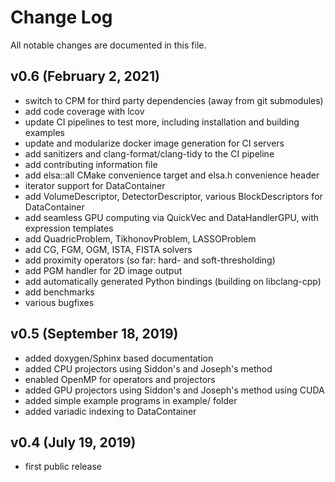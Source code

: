 Change Log
==========

All notable changes are documented in this file.

v0.6 (February 2, 2021)
-----------------------
- switch to CPM for third party dependencies (away from git submodules)
- add code coverage with lcov
- update CI pipelines to test more, including installation and building examples
- update and modularize docker image generation for CI servers
- add sanitizers and clang-format/clang-tidy to the CI pipeline
- add contributing information file
- add elsa::all CMake convenience target and elsa.h convenience header
- iterator support for DataContainer
- add VolumeDescriptor, DetectorDescriptor, various BlockDescriptors for DataContainer
- add seamless GPU computing via QuickVec and DataHandlerGPU, with expression templates 
- add QuadricProblem, TikhonovProblem, LASSOProblem
- add CG, FGM, OGM, ISTA, FISTA solvers
- add proximity operators (so far: hard- and soft-thresholding)
- add PGM handler for 2D image output
- add automatically generated Python bindings (building on libclang-cpp)
- add benchmarks
- various bugfixes


v0.5 (September 18, 2019)
-------------------------

- added doxygen/Sphinx based documentation
- added CPU projectors using Siddon's and Joseph's method
- enabled OpenMP for operators and projectors
- added GPU projectors using Siddon's and Joseph's method using CUDA
- added simple example programs in example/ folder
- added variadic indexing to DataContainer


v0.4 (July 19, 2019)
--------------------

- first public release